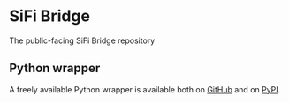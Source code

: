 # SiFi Bridge

The public-facing SiFi Bridge repository

## Python wrapper

A freely available Python wrapper is available both on [GitHub](https://github.com/SiFiLabs/sifi-bridge-py) and on [PyPI](https://pypi.org/project/sifi-bridge-py/).
